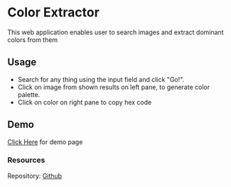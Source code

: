 # Color Extractor

This web application enables user to search images and extract dominant colors from them

## Usage

* Search for any thing using the input field and click "Go!".
* Click on image from shown results on left pane, to generate color palette.
* Click on color on right pane to copy hex code

## Demo
 [Click Here](https://github.com/monish1995/fleet-color-picker/build/index.html) for demo page

### Resources
Repository: [Github](https://github.com/monish1995/fleet-color-picker)